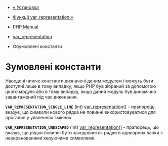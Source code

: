 - [« Установка](var-representation.installation.md)
- [Функції var_representation »](ref.var-representation.md)

- [PHP Manual](index.md)
- [var_representation](book.var_representation.md)
- Обумовлені константи

# Зумовлені константи

Наведені нижче константи визначені даним модулем і можуть бути
доступні лише в тому випадку, якщо PHP був зібраний за допомогою цього
модуля або в тому випадку, якщо даний модуль був динамічно завантажений
під час виконання.

**`VAR_REPRESENTATION_SINGLE_LINE`** (int)
[var_representation()](function.var-representation.md) - прапорець,
вказує, що символи нового рядка не повинні використовуватися для
прогалин у уявленнях змінних.

**`VAR_REPRESENTATION_UNESCAPED`** (int)
[var_representation()](function.var-representation.md) - прапорець,
що вказує, що рядки повинні бути закодовані як рядки в одинарних
лапки з неекранованими керуючими символами.
